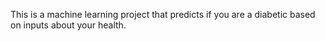 This is a machine learning project that predicts if you are a diabetic based on inputs about your health.
